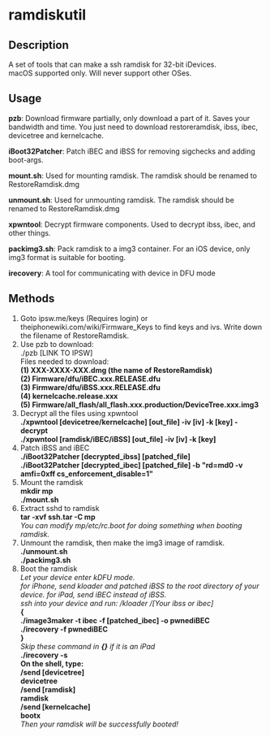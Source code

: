 # ramdiskutil

## Description
A set of tools that can make a ssh ramdisk for 32-bit iDevices. <br />
macOS supported only. Will never support other OSes. <br />

## Usage
**pzb**: Download firmware partially, only download a part of it. Saves your bandwidth and time. You just need to download restoreramdisk, ibss, ibec, devicetree and kernelcache. <br />

**iBoot32Patcher**: Patch iBEC and iBSS for removing sigchecks and adding boot-args. <br />

**mount.sh**: Used for mounting ramdisk. The ramdisk should be renamed to RestoreRamdisk.dmg <br />

**unmount.sh**: Used for unmounting ramdisk. The ramdisk should be renamed to RestoreRamdisk.dmg <br />

**xpwntool**: Decrypt firmware components. Used to decrypt ibss, ibec, and other things. <br />

**packimg3.sh**: Pack ramdisk to a img3 container. For an iOS device, only img3 format is suitable for booting. <br />

**irecovery**: A tool for communicating with device in DFU mode <br />

## Methods
1. Goto ipsw.me/keys (Requires login) or theiphonewiki.com/wiki/Firmware\_Keys to find keys and ivs. Write down the filename of RestoreRamdisk. <br />
2. Use pzb to download: <br />
./pzb [LINK TO IPSW] <br />
Files needed to download: <br />
**(1) XXX-XXXX-XXX.dmg (the name of RestoreRamdisk) <br />
(2) Firmware/dfu/iBEC.xxx.RELEASE.dfu <br />
(3) Firmware/dfu/iBSS.xxx.RELEASE.dfu <br />
(4) kernelcache.release.xxx <br />
(5) Firmware/all\_flash/all\_flash.xxx.production/DeviceTree.xxx.img3 <br />**
3. Decrypt all the files using xpwntool <br />
**./xpwntool \[devicetree/kernelcache\] \[out\_file\] -iv \[iv\] -k \[key\] -decrypt <br />
./xpwntool \[ramdisk/iBEC/iBSS\] \[out\_file\] -iv \[iv\] -k \[key\] <br />**
4. Patch iBSS and iBEC <br />
**./iBoot32Patcher \[decrypted\_ibss\] \[patched\_file\] <br />
./iBoot32Patcher \[decrypted\_ibec\] \[patched\_file\] -b "rd=md0 -v amfi=0xff cs\_enforcement\_disable=1" <br />**
5. Mount the ramdisk <br />
**mkdir mp <br />
./mount.sh <br />**
6. Extract sshd to ramdisk <br />
**tar -xvf ssh.tar -C mp <br />**
*You can modify mp/etc/rc.boot for doing something when booting ramdisk.* <br />
7. Unmount the ramdisk, then make the img3 image of ramdisk.  <br />
**./unmount.sh <br />
./packimg3.sh <br />**
8. Boot the ramdisk <br />
*Let your device enter kDFU mode. <br />
for iPhone, send kloader and patched iBSS to the root directory of your device. for iPad, send iBEC instead of iBSS. <br />
ssh into your device and run: /kloader /\[Your ibss or ibec\]* <br />
**\{ <br />
./image3maker -t ibec -f \[patched\_ibec\] -o pwnediBEC <br />
./irecovery -f pwnediBEC <br />
} <br />**
*Skip these command in* ***\{\}*** *if it is an iPad <br />*
**./irecovery -s <br />
On the shell, type: <br />
/send \[devicetree\] <br />
devicetree <br />
/send \[ramdisk\] <br />
ramdisk <br />
/send \[kernelcache\] <br />
bootx <br />**
*Then your ramdisk will be successfully booted!*
